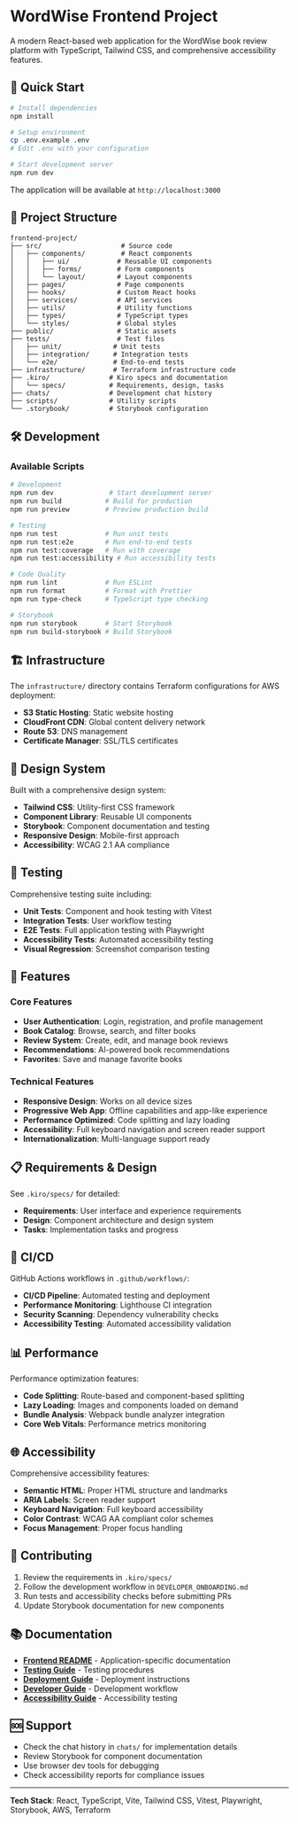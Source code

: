 # WordWise Frontend Project

A modern React-based web application for the WordWise book review platform with TypeScript, Tailwind CSS, and comprehensive accessibility features.

## 🚀 Quick Start

```bash
# Install dependencies
npm install

# Setup environment
cp .env.example .env
# Edit .env with your configuration

# Start development server
npm run dev
```

The application will be available at `http://localhost:3000`

## 📁 Project Structure

```
frontend-project/
├── src/                    # Source code
│   ├── components/         # React components
│   │   ├── ui/            # Reusable UI components
│   │   ├── forms/         # Form components
│   │   └── layout/        # Layout components
│   ├── pages/             # Page components
│   ├── hooks/             # Custom React hooks
│   ├── services/          # API services
│   ├── utils/             # Utility functions
│   ├── types/             # TypeScript types
│   └── styles/            # Global styles
├── public/                # Static assets
├── tests/                 # Test files
│   ├── unit/             # Unit tests
│   ├── integration/      # Integration tests
│   └── e2e/              # End-to-end tests
├── infrastructure/       # Terraform infrastructure code
├── .kiro/               # Kiro specs and documentation
│   └── specs/           # Requirements, design, tasks
├── chats/               # Development chat history
├── scripts/             # Utility scripts
└── .storybook/          # Storybook configuration
```

## 🛠️ Development

### Available Scripts

```bash
# Development
npm run dev              # Start development server
npm run build           # Build for production
npm run preview         # Preview production build

# Testing
npm run test            # Run unit tests
npm run test:e2e        # Run end-to-end tests
npm run test:coverage   # Run with coverage
npm run test:accessibility # Run accessibility tests

# Code Quality
npm run lint            # Run ESLint
npm run format          # Format with Prettier
npm run type-check      # TypeScript type checking

# Storybook
npm run storybook       # Start Storybook
npm run build-storybook # Build Storybook
```

## 🏗️ Infrastructure

The `infrastructure/` directory contains Terraform configurations for AWS deployment:

- **S3 Static Hosting**: Static website hosting
- **CloudFront CDN**: Global content delivery network
- **Route 53**: DNS management
- **Certificate Manager**: SSL/TLS certificates

## 🎨 Design System

Built with a comprehensive design system:

- **Tailwind CSS**: Utility-first CSS framework
- **Component Library**: Reusable UI components
- **Storybook**: Component documentation and testing
- **Responsive Design**: Mobile-first approach
- **Accessibility**: WCAG 2.1 AA compliance

## 🧪 Testing

Comprehensive testing suite including:

- **Unit Tests**: Component and hook testing with Vitest
- **Integration Tests**: User workflow testing
- **E2E Tests**: Full application testing with Playwright
- **Accessibility Tests**: Automated accessibility testing
- **Visual Regression**: Screenshot comparison testing

## 📱 Features

### Core Features
- **User Authentication**: Login, registration, and profile management
- **Book Catalog**: Browse, search, and filter books
- **Review System**: Create, edit, and manage book reviews
- **Recommendations**: AI-powered book recommendations
- **Favorites**: Save and manage favorite books

### Technical Features
- **Responsive Design**: Works on all device sizes
- **Progressive Web App**: Offline capabilities and app-like experience
- **Performance Optimized**: Code splitting and lazy loading
- **Accessibility**: Full keyboard navigation and screen reader support
- **Internationalization**: Multi-language support ready

## 📋 Requirements & Design

See `.kiro/specs/` for detailed:

- **Requirements**: User interface and experience requirements
- **Design**: Component architecture and design system
- **Tasks**: Implementation tasks and progress

## 🔄 CI/CD

GitHub Actions workflows in `.github/workflows/`:

- **CI/CD Pipeline**: Automated testing and deployment
- **Performance Monitoring**: Lighthouse CI integration
- **Security Scanning**: Dependency vulnerability checks
- **Accessibility Testing**: Automated accessibility validation

## 📊 Performance

Performance optimization features:

- **Code Splitting**: Route-based and component-based splitting
- **Lazy Loading**: Images and components loaded on demand
- **Bundle Analysis**: Webpack bundle analyzer integration
- **Core Web Vitals**: Performance metrics monitoring

## 🌐 Accessibility

Comprehensive accessibility features:

- **Semantic HTML**: Proper HTML structure and landmarks
- **ARIA Labels**: Screen reader support
- **Keyboard Navigation**: Full keyboard accessibility
- **Color Contrast**: WCAG AA compliant color schemes
- **Focus Management**: Proper focus handling

## 🤝 Contributing

1. Review the requirements in `.kiro/specs/`
2. Follow the development workflow in `DEVELOPER_ONBOARDING.md`
3. Run tests and accessibility checks before submitting PRs
4. Update Storybook documentation for new components

## 📚 Documentation

- **[Frontend README](README.md)** - Application-specific documentation
- **[Testing Guide](TESTING_GUIDE.md)** - Testing procedures
- **[Deployment Guide](DEPLOYMENT.md)** - Deployment instructions
- **[Developer Guide](DEVELOPER_ONBOARDING.md)** - Development workflow
- **[Accessibility Guide](ACCESSIBILITY_TESTING.md)** - Accessibility testing

## 🆘 Support

- Check the chat history in `chats/` for implementation details
- Review Storybook for component documentation
- Use browser dev tools for debugging
- Check accessibility reports for compliance issues

---

**Tech Stack**: React, TypeScript, Vite, Tailwind CSS, Vitest, Playwright, Storybook, AWS, Terraform